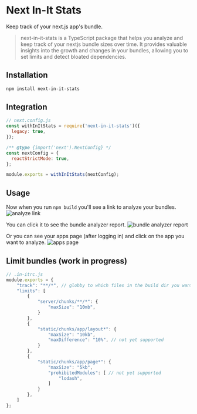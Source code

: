 # Next In-It Stats

Keep track of your next.js app's bundle.

> next-in-it-stats is a TypeScript package that helps you analyze and keep track of your nextjs bundle sizes over time. It provides valuable insights into the growth and changes in your bundles, allowing you to set limits and detect bloated dependencies.

## Installation

```bash
npm install next-in-it-stats
```

## Integration

```js
// next.config.js
const withInItStats = require('next-in-it-stats')({
  legacy: true,
});

/** @type {import('next').NextConfig} */
const nextConfig = {
  reactStrictMode: true,
};

module.exports = withInItStats(nextConfig);
```

## Usage
Now when you run `npm build` you'll see a link to analyze your bundles.
![analyze link](https://i.ibb.co/Zc9qpTy/analyze-link.png)

You can click it to see the bundle analyzer report.
![bundle analyzer report](https://i.ibb.co/hcZx1CP/bundle-analyzer-report.png)

Or you can see your apps page (after logging in) and click on the app you want to analyze.
![apps page](https://i.ibb.co/3WkM0JT/apps-page.png)


## Limit bundles (work in progress)

```js
// .in-itrc.js
module.exports = {
    "track": "**/*", // globby to which files in the build dir you want to track (default)
    "limits": [
        {
            "server/chunks/**/*": {
                "maxSize": "10mb",
            }
        },
        {
            "static/chunks/app/layout*": {
                "maxSize": "10kb",
                "maxDifference": "10%", // not yet supported
            }
        },
        {
            "static/chunks/app/page*": {
                "maxSize": "5kb",
                "prohibitedModules": [ // not yet supported
                    "lodash",
                ]
            }
        },
    ]
};
```
